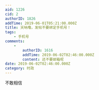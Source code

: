 ```yaml
---
aid: 1226
cid: 2
authorID: 1826
addTime: 2019-06-01T05:21:00.000Z
title: 天呐噜，发帖不要绑定手机号！
tags:
    - 手机号
comments:
    -
        authorID: 1616
        addTime: 2019-06-02T02:46:00.000Z
        content: 还不要邮箱呢
date: 2019-06-02T02:46:00.000Z
category: 时政
---
```


不敢相信
